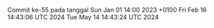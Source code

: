 Commit ke-55 pada tanggal Sun Jan 01 14:00 2023 +0100
Fri Feb 16 14:43:06 UTC 2024
Tue May 14 14:43:24 UTC 2024
